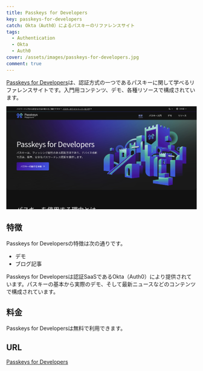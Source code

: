 ```yaml
---
title: Passkeys for Developers
key: passkeys-for-developers
catch: Okta（Auth0）によるパスキーのリファレンスサイト
tags:
  - Authentication
  - Okta
  - Auth0
cover: /assets/images/passkeys-for-developers.jpg
comment: true
---
```


[Passkeys for Developers](https://learnpasskeys.io/)は、認証方式の一つであるパスキーに関して学べるリファレンスサイトです。入門用コンテンツ、デモ、各種リソースで構成されています。

[![Passkeys for DevelopersのWebサイト](/assets/images/passkeys-for-developers.jpg)](https://learnpasskeys.io/)

<!--more-->

## 特徴

Passkeys for Developersの特徴は次の通りです。

- デモ
- ブログ記事

Passkeys for Developersは認証SaaSであるOkta（Auth0）により提供されています。パスキーの基本から実際のデモ、そして最新ニュースなどのコンテンツで構成されています。

## 料金

Passkeys for Developersは無料で利用できます。

## URL

[Passkeys for Developers](https://learnpasskeys.io/)
